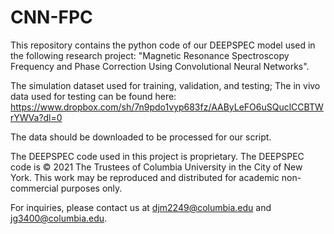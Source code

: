 # CNN-FPC

This repository contains the python code of our DEEPSPEC model used in the following research project: "Magnetic Resonance Spectroscopy Frequency and Phase Correction Using Convolutional Neural Networks".

The simulation dataset used for training, validation, and testing; The in vivo data used for testing can be found here: https://www.dropbox.com/sh/7n9pdo1vyp683fz/AAByLeFO6uSQuclCCBTWrYWVa?dl=0 

The data should be downloaded to be processed for our script. 

The DEEPSPEC code used in this project is proprietary. The DEEPSPEC code is © 2021 The Trustees of Columbia University in the City of New York.  This work may be reproduced and distributed for academic non-commercial purposes only.

For inquiries, please contact us at djm2249@columbia.edu and jg3400@columbia.edu.

